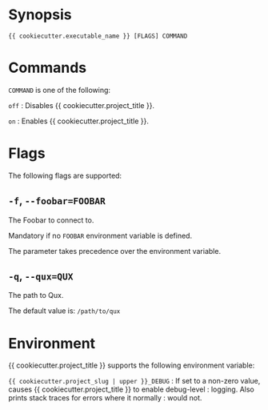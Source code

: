 <!-- markdownlint-configure-file { "MD041": { "level": 1 } } -->

# Synopsis

```shell
{{ cookiecutter.executable_name }} [FLAGS] COMMAND
```

# Commands

`COMMAND` is one of the following:

`off`
: Disables {{ cookiecutter.project_title }}.

`on`
: Enables {{ cookiecutter.project_title }}.

# Flags

The following flags are supported:

## `-f`, `--foobar=FOOBAR`

The Foobar to connect to.

Mandatory if no `FOOBAR` environment variable is defined.

The parameter takes precedence over the environment variable.

## `-q`, `--qux=QUX`

The path to Qux.

The default value is: `/path/to/qux`

# Environment

{{ cookiecutter.project_title }} supports the following environment variable:

`{{ cookiecutter.project_slug | upper }}_DEBUG`
: If set to a non-zero value, causes {{ cookiecutter.project_title }} to enable debug-level
: logging. Also prints stack traces for errors where it normally
: would not.
